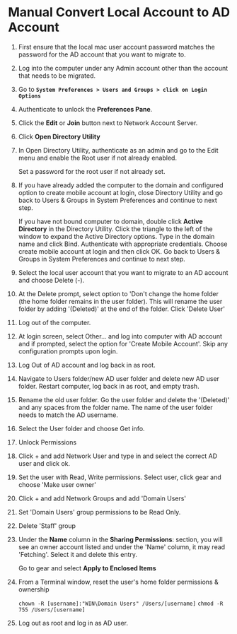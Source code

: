 # Manual Convert Local Account to AD Account

1.  First ensure that the local mac user account password matches the 
    password for the AD account that you want to migrate to. 

2.  Log into the computer under any Admin account other than the account 
    that needs to be migrated. 

3.  Go to **`System Preferences > Users and Groups > click on Login Options`** 

4.  Authenticate to unlock the **Preferences Pane**. 

5.  Click the **Edit** or **Join** button next to Network Account Server. 

6.  Click **Open Directory Utility** 

7.  In Open Directory Utility, authenticate as an admin and go to the Edit
    menu and enable the Root user if not already enabled. 

    Set a password for the root user if not already set. 

8.  If you have already added the computer to the domain and configured 
    option to create mobile account at login, close Directory Utility 
    and go back to Users & Groups in System Preferences and continue to 
    next step. 

    If you have not bound computer to domain, double click **Active Directory** 
    in the Directory Utility. Click the triangle to the left of the 
    window to expand the Active Directory options. Type in the domain 
    name and click Bind. Authenticate with appropriate credentials. Choose 
    create mobile account at login and then click OK. Go back to Users 
    & Groups in System Preferences and continue to next step. 

9.  Select the local user account that you want to migrate to an AD account and 
    choose Delete (-). 

10. At the Delete prompt, select option to 'Don't change the home folder (the 
    home folder remains in the user folder). This will rename the user folder 
    by adding '(Deleted)' at the end of the folder. Click 'Delete User' 

11. Log out of the computer. 

12. At login screen, select Other… and log into computer with AD account and if
    prompted, select the option for 'Create Mobile Account'. Skip any 
    configuration prompts upon login. 

13. Log Out of AD account and log back in as root. 

14. Navigate to Users folder/new AD user folder and delete new AD user folder. 
    Restart computer, log back in as root, and empty trash. 

15. Rename the old user folder. Go the user folder and delete the '(Deleted)' 
    and any spaces from the folder name. The name of the user folder needs to 
    match the AD username. 

16. Select the User folder and choose Get info. 

17. Unlock Permissions 

18. Click + and add Network User and type in and select the correct AD user and
    click ok. 

19. Set the user with Read, Write permissions. Select user, click gear and 
    choose 'Make user owner' 

20. Click + and add Network Groups and add 'Domain Users' 

21. Set 'Domain Users' group permissions to be Read Only. 

22. Delete 'Staff' group 

23. Under the **Name** column in the **Sharing Permissions**: section, you will see
    an owner account listed and under the 'Name' column, it may read 'Fetching'.
    Select it and delete this entry. 

    Go to gear and select **Apply to Enclosed Items**

24. From a Terminal window, reset the user's home folder permissions & ownership

    `chown -R [username]:"WIN\Domain Users" /Users/[username]`
    `chmod -R 755 /Users/[username]`

25. Log out as root and log in as AD user. 


